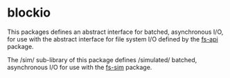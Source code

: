 # blockio

This packages defines an abstract interface for batched, asynchronous I\/O,
for use with the abstract interface for file system I\/O defined by the
[fs-api](https://hackage.haskell.org/package/fs-api) package.

The /sim/ sub-library of this package defines /simulated/ batched, asynchronous I\/O
for use with the [fs-sim](https://hackage.haskell.org/package/fs-sim) package.
